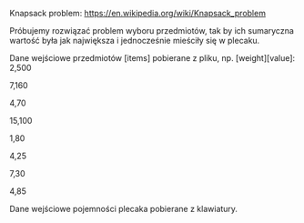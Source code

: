 Knapsack problem:
https://en.wikipedia.org/wiki/Knapsack_problem

Próbujemy rozwiązać problem wyboru przedmiotów, tak by ich sumaryczna wartość była jak największa i jednocześnie mieściły się w plecaku.

Dane wejściowe przedmiotów [items] pobierane z pliku, np.
[weight][value]:
2,500

7,160

4,70

15,100

1,80

4,25

7,30

4,85

Dane wejściowe pojemności plecaka pobierane z klawiatury.
